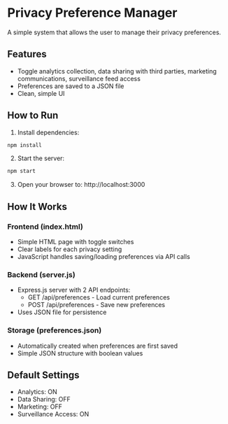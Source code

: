 # Privacy Preference Manager

A simple system that allows the user to manage their privacy preferences.

## Features
- Toggle analytics collection, data sharing with third parties, marketing communications, surveillance feed access
- Preferences are saved to a JSON file
- Clean, simple UI

## How to Run

1. Install dependencies:
```bash
npm install
```

2. Start the server:
```bash
npm start
```

3. Open your browser to: http://localhost:3000

## How It Works

### Frontend (index.html)
- Simple HTML page with toggle switches
- Clear labels for each privacy setting
- JavaScript handles saving/loading preferences via API calls

### Backend (server.js)
- Express.js server with 2 API endpoints:
  - GET /api/preferences - Load current preferences
  - POST /api/preferences - Save new preferences
- Uses JSON file for persistence

### Storage (preferences.json)
- Automatically created when preferences are first saved
- Simple JSON structure with boolean values

## Default Settings
- Analytics: ON
- Data Sharing: OFF
- Marketing: OFF
- Surveillance Access: ON
